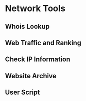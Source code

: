 <script setup>
import { ref } from 'vue';
import NavContainer from '../components/NavContainer.vue';
import newsData from '../assets/tools/website-tools.json';

const data = ref(newsData);
</script>

# Network Tools

## Whois Lookup

<NavContainer :data="data.whoisLookup"/>

## Web Traffic and Ranking

<NavContainer :data="data.webTrafficAndRanking"/>

## Check IP Information

<NavContainer :data="data.ipInformation"/>

## Website Archive

<NavContainer :data="data.websiteArchive"/>

## User Script

<NavContainer :data="data.userScript"/>
